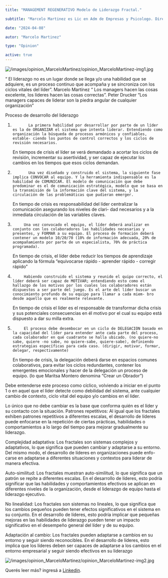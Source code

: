 ```yaml
---
title: "MANAGEMENT REGENERATIVO Modelo de Liderazgo Fractal."

subtitle: "Marcelo Martinez es Lic en Adm de Empresas y Psicologo. Director y Socio Fundador de HDIM Consulting Group."

date: "2024-04-08"

autor: "Marcelo Martinez"

type: "Opinion"

active: true
---
```


![/images/opinion_MarceloMartinez/opinion_MarceloMartinez-img1.jpg](/images/opinion_MarceloMartinez/opinion_MarceloMartinez-img1.jpg "Opinión del Manager")

“ El liderazgo no es un lugar donde se llega y/o una habilidad que se adquiere, es un proceso continuo que acompaña y se sincroniza con los ciclos vitales del líder”. Marcelo Martínez
“ Los managers hacen las cosas excelente, los líderes hacen las cosas correctas”. Peter Drucker “Los managers capaces de liderar son la piedra angular de cualquier organización”

Proceso de desarrollo del liderazgo

1.            La primera habilidad por desarrollar por parte de un líder es la de ORGANIZAR el sistema que intenta liderar. Entendiendo como organización la búsqueda de procesos armónicos y confiables, estable- ciendo los puntos de control correctos y los ciclos de revisión necesarios.

    En tiempos de crisis el líder se verá demandado a acortar los ciclos de revisión, incrementar su asertividad, y ser capaz de ejecutar los cambios en los tiempos que esos ciclos demandan.

2.            Una vez diseñado y construido el sistema, la siguiente fase implica CONVOCAR al equipo. Y la herramienta indispensable es la habilidad de COMUNICAR. El modelo de comunicación que debe predominar es el de comunicación estratégica, modelo que se basa en la transmisión de la información clave del sistema, y la circulación de las problemáticas que pudieran emerger.

    En tiempo de crisis es responsabilidad del líder centralizar la comunicación asegurando los niveles de clari- dad necesarios y a la inmediata circulación de las variables claves.

3.          Una vez convocado el equipo, el líder deberá analizar en conjunto con los colaboradores las habilidades necesarias y presentes, y FORMAR a su equipo. El proceso de formación deberá contener un modelo 10/20/70 (10% de información adecuada, 20% de acompañamiento por parte de un especialista, 70% de práctica programada).

    En tiempo de crisis, el líder debe reducir los tiempos de aprendizaje aplicando la fórmula “equivocarse rápido - aprender rápido - corregir rápido”

4.          Habiendo construido el sistema y reunido el quipo correcto, el líder deberá ser capaz de MOTIVAR; entendiendo esto como el hallazgo de los motivos por los cuales los colaboradores están dispuestos a ser parte del juego. Es el arte del líder buscar un conocimiento profundo de su equipo para llamar a cada miem- bro desde aquello que es realmente relevante.

    En tiempo de crisis el líder es el responsable de transformar dicha crisis y sus potenciales consecuencias en él motivo por el cual su equipo está dispuesto a dar su milla extra.

5.          El proceso debe desembocar en un ciclo de DELEGACIÓN basado en la capacidad del líder para entender ante cada parte del proceso, cada colaborador en qué cuadrante se halla ubicado. (no quiere-no sabe, quiere -no sabe, no quiere-sabe, quiere-sabe), definiendo estrategias específicas para cada caso. (dirigir, motivar, formar, delegar, respectivamente)
    En tiempo de crisis, la delegación deberá darse en espacios comunes colaborativos, para evitar los ciclos redundantes, contener los emergentes emocionales y hacer de la delegación un proceso de equipo. (lo que Maritsa Montero denomina “Crear un Obrador”)

Debe entenderse este proceso como cíclico, volviendo a iniciar en el punto 1 o en aquel que el líder detecte como debilidad del sistema, ante cualquier cambio de contexto, ciclo vital del equipo y/o cambios en el líder.

Lo único que no debe cambiar es la base que conforma quién es el líder y su contacto con la situación.
Patrones repetitivos: Al igual que los fractales exhiben patrones repetitivos a diferentes escalas, el desarrollo de líderes puede enfocarse en la repetición de ciertas prácticas, habilidades o comportamientos a lo largo del tiempo para mejorar gradualmente su liderazgo.

Complejidad adaptativa: Los fractales son sistemas complejos y adaptativos, lo que significa que pueden cambiar y adaptarse a su entorno. Del mismo modo, el desarrollo de líderes en organizaciones puede enfo- carse en adaptarse a diferentes situaciones y contextos para liderar de manera efectiva.

Auto-similitud: Los fractales muestran auto-similitud, lo que significa que un patrón se repite a diferentes escalas. En el desarrollo de líderes, esto podría significar que las habilidades y comportamientos efectivos se aplican en diferentes niveles de la organización, desde el liderazgo de equipo hasta el liderazgo ejecutivo.

No linealidad: Los fractales son sistemas no lineales, lo que significa que los cambios pequeños pueden tener efectos significativos en el sistema en su conjunto. En el desarrollo de líderes, esto podría implicar que pequeñas mejoras en las habilidades de liderazgo pueden tener un impacto significativo en el desempeño general del líder y de su equipo.

Adaptación al cambio: Los fractales pueden adaptarse a cambios en su entorno y seguir siendo reconocibles. En el desarrollo de líderes, esto implica que los líderes deben ser capaces de adaptarse a los cambios en el entorno empresarial y seguir siendo efectivos en su liderazgo

![/images/opinion_MarceloMartinez/opinion_MarceloMartinez-img2.jpg](/images/opinion_MarceloMartinez/opinion_MarceloMartinez-img2.jpg "Opinión del Manager")

Querés leer más? ingresá a [Linkedin](https://www.linkedin.com/pulse/management-regenerativo-modelo-de-liderazgo-fractal-fvxef/?trackingId=6tqOP33qRm61fjTJdvMMeA%3D%3D).
